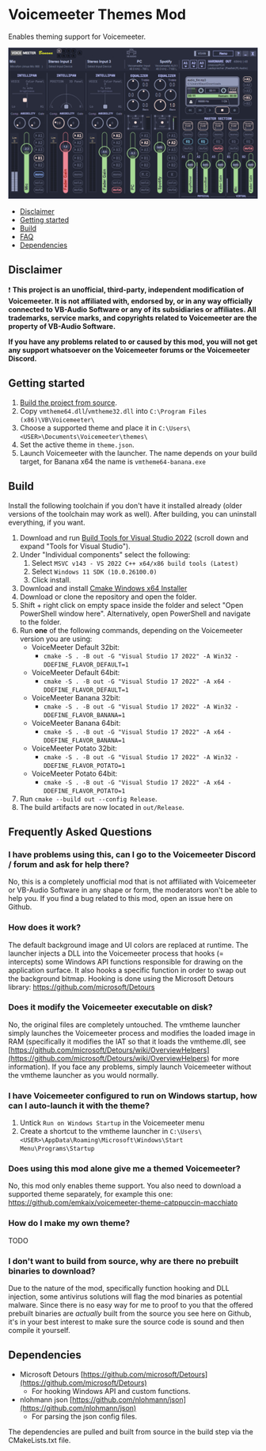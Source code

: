 # Voicemeeter Themes Mod

Enables theming support for Voicemeeter.

![UI](https://github.com/emkaix/voicemeeter-theme-catppuccin-macchiato/blob/main/banana.png?raw=true)

- [Disclaimer](#disclaimer)
- [Getting started](#getting-started)
- [Build](#build)
- [FAQ](#frequently-asked-questions)
- [Dependencies](#dependencies)

## Disclaimer

:exclamation: **This project is an unofficial, third-party, independent modification of Voicemeeter. It is not affiliated with, endorsed by, or in any way officially connected to VB-Audio Software or any of its subsidiaries or affiliates. All trademarks, service marks, and copyrights related to Voicemeeter are the property of VB-Audio Software.**


**If you have any problems related to or caused by this mod, you will not get any support whatsoever on the Voicemeeter forums or the Voicemeeter Discord.**


## Getting started

1. [Build the project from source](#build).
2. Copy `vmtheme64.dll`/`vmtheme32.dll` into `C:\Program Files (x86)\VB\Voicemeeter\`
3. Choose a supported theme and place it in `C:\Users\<USER>\Documents\Voicemeeter\themes\`
4. Set the active theme in `theme.json`.
5. Launch Voicemeeter with the launcher. The name depends on your build target, for Banana x64 the name is `vmtheme64-banana.exe`


## Build

Install the following toolchain if you don't have it installed already (older versions of the toolchain may work as well). After building, you can uninstall everything, if you want.

1. Download and run [Build Tools for Visual Studio 2022](https://visualstudio.microsoft.com/downloads/) (scroll down and expand "Tools for Visual Studio").
2. Under "Individual components" select the following:
   1. Select `MSVC v143 - VS 2022 C++ x64/x86 build tools (Latest)`
   2. Select `Windows 11 SDK (10.0.26100.0)`
   3. Click install.
3. Download and install [Cmake Windows x64 Installer](https://cmake.org/download/)
4. Download or clone the repository and open the folder.
5. Shift + right click on empty space inside the folder and select "Open PowerShell window here". Alternatively, open PowerShell and navigate to the folder.
6. Run **one** of the following commands, depending on the Voicemeeter version you are using:
    - VoiceMeeter Default 32bit: 
      - `cmake -S . -B out -G "Visual Studio 17 2022" -A Win32 -DDEFINE_FLAVOR_DEFAULT=1`
    - VoiceMeeter Default 64bit:
      - `cmake -S . -B out -G "Visual Studio 17 2022" -A x64 -DDEFINE_FLAVOR_DEFAULT=1`
    - VoiceMeeter Banana 32bit:
      - `cmake -S . -B out -G "Visual Studio 17 2022" -A Win32 -DDEFINE_FLAVOR_BANANA=1`
    - VoiceMeeter Banana 64bit:
      - `cmake -S . -B out -G "Visual Studio 17 2022" -A x64 -DDEFINE_FLAVOR_BANANA=1`
    - VoiceMeeter Potato 32bit:
      - `cmake -S . -B out -G "Visual Studio 17 2022" -A Win32 -DDEFINE_FLAVOR_POTATO=1`
    - VoiceMeeter Potato 64bit:
      - `cmake -S . -B out -G "Visual Studio 17 2022" -A x64 -DDEFINE_FLAVOR_POTATO=1`
7. Run `cmake --build out --config Release`.
8. The build artifacts are now located in `out/Release`.

## Frequently Asked Questions

### I have problems using this, can I go to the Voicemeeter Discord / forum and ask for help there?

No, this is a completely unofficial mod that is not affiliated with Voicemeeter or VB-Audio Software in any shape or form, the moderators won't be able to help you. If you find a bug related to this mod, open an issue here on Github. 

### How does it work?

The default background image and UI colors are replaced at runtime. The launcher injects a DLL into the Voicemeeter process that hooks (= intercepts) some Windows API functions responsible for drawing on the application surface. It also hooks a specific function in order to swap out the background bitmap.
Hooking is done using the Microsoft Detours library: https://github.com/microsoft/Detours

### Does it modify the Voicemeeter executable on disk?

No, the original files are completely untouched. The vmtheme launcher simply launches the Voicemeeter process and modifies the loaded image in RAM (specifically it modifies the IAT so that it loads the vmtheme.dll, see [https://github.com/microsoft/Detours/wiki/OverviewHelpers](https://github.com/microsoft/Detours/wiki/OverviewHelpers) for more information). If you face any problems, simply launch Voicemeeter without the vmtheme launcher as you would normally.

### I have Voicemeeter configured to run on Windows startup, how can I auto-launch it with the theme?

1. Untick `Run on Windows Startup` in the Voicemeeter menu
2. Create a shortcut to the vmtheme launcher in `C:\Users\<USER>\AppData\Roaming\Microsoft\Windows\Start Menu\Programs\Startup`

### Does using this mod alone give me a themed Voicemeeter?

No, this mod only enables theme support. You also need to download a supported theme separately, for example this one: https://github.com/emkaix/voicemeeter-theme-catppuccin-macchiato

### How do I make my own theme?

TODO

### I don't want to build from source, why are there no prebuilt binaries to download?

Due to the nature of the mod, specifically function hooking and DLL injection, some antivirus solutions will flag the mod binaries as potential malware. Since there is
no easy way for me to proof to you that the offered prebuilt binaries are *actually* built from the source you see here on Github, it's in your best interest to make sure the source code is sound and then compile it yourself.


## Dependencies

- Microsoft Detours [https://github.com/microsoft/Detours](https://github.com/microsoft/Detours)
  - For hooking Windows API and custom functions.
- nlohmann json [https://github.com/nlohmann/json](https://github.com/nlohmann/json)
  - For parsing the json config files.

The dependencies are pulled and built from source in the build step via the CMakeLists.txt file.

